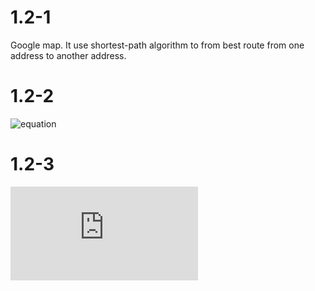# 1.2-1
Google map. It use shortest-path algorithm to from best route from one address to another address.

# 1.2-2
![equation](https://latex.codecogs.com/svg.latex?\begin{align*}8n^2&=64n\lg{n}\\n&=8\lg{n}\\n&\approx43.55\end{align*})

# 1.2-3
![equation](https://latex.codecogs.com/svg.latex?%5Cbegin%7Balign*%7D100n%5E2%26%3D2%5En%5C%5Cn%26%5Capprox%2014.3247%5Cend%7Balign*%7D)

